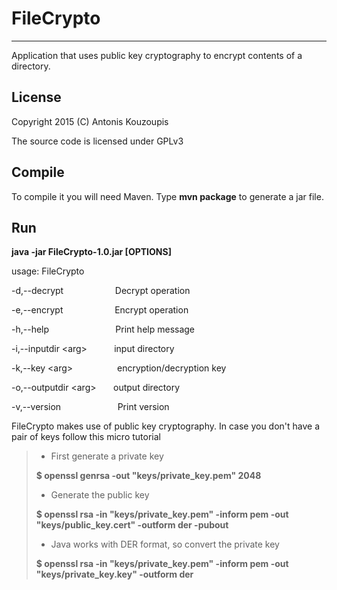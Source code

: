 FileCrypto
==========
----------

Application that uses public key cryptography to encrypt contents of a
directory.

License
-------
Copyright 2015 (C)
Antonis Kouzoupis

The source code is licensed under GPLv3

Compile
-------

To compile it you will need Maven. Type **mvn package** to generate a jar file.

Run
---
**java -jar FileCrypto-1.0.jar [OPTIONS]**

usage: FileCrypto

 -d,--decrypt &nbsp;
&nbsp;&nbsp;&nbsp;&nbsp;&nbsp;&nbsp;&nbsp;&nbsp;&nbsp;&nbsp;&nbsp;&nbsp;&nbsp;&nbsp;&nbsp;&nbsp;&nbsp;
Decrypt operation

 -e,--encrypt &nbsp;
&nbsp;&nbsp;&nbsp;&nbsp;&nbsp;&nbsp;&nbsp;&nbsp;&nbsp;&nbsp;&nbsp;&nbsp;&nbsp;&nbsp;&nbsp;&nbsp;&nbsp;
Encrypt operation

 -h,--help &nbsp;
&nbsp;&nbsp;&nbsp;&nbsp;&nbsp;&nbsp;&nbsp;&nbsp;&nbsp;&nbsp;&nbsp;&nbsp;&nbsp;&nbsp;&nbsp;&nbsp;&nbsp;&nbsp;&nbsp;&nbsp;&nbsp;&nbsp;&nbsp;
Print help message

 -i,--inputdir &lt;arg&gt; &nbsp; &nbsp;&nbsp;&nbsp;&nbsp;&nbsp;&nbsp;&nbsp;
input directory

 -k,--key &lt;arg&gt; &nbsp;
&nbsp;&nbsp;&nbsp;&nbsp;&nbsp;&nbsp;&nbsp;&nbsp;&nbsp;&nbsp;&nbsp;&nbsp;&nbsp;&nbsp;
encryption/decryption key

 -o,--outputdir &lt;arg&gt; &nbsp; &nbsp;&nbsp;&nbsp; output directory
 
 -v,--version &nbsp;
&nbsp;&nbsp;&nbsp;&nbsp;&nbsp;&nbsp;&nbsp;&nbsp;&nbsp;&nbsp;&nbsp;&nbsp;&nbsp;&nbsp;&nbsp;&nbsp;&nbsp;&nbsp;&nbsp;
Print version



FileCrypto makes use of public key cryptography. In case you don't have a pair
of keys follow this micro tutorial


> - First generate a private key
>
> **$ openssl genrsa -out "keys/private_key.pem" 2048**
> - Generate the public key
>
> **$ openssl rsa -in "keys/private_key.pem" -inform pem -out "keys/public_key.cert" -outform der -pubout**
> - Java works with DER format, so convert the private key
>
> **$ openssl rsa -in "keys/private_key.pem" -inform pem -out "keys/private_key.key" -outform der**
